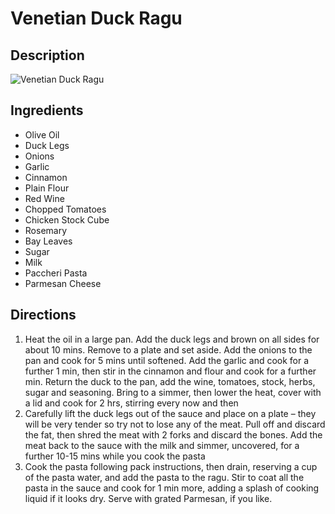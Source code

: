 # Venetian Duck Ragu

## Description
![Venetian Duck Ragu](https://www.themealdb.com/images/media/meals/qvrwpt1511181864.jpg "Venetian Duck Ragu")

## Ingredients
- Olive Oil
- Duck Legs
- Onions
- Garlic
- Cinnamon
- Plain Flour
- Red Wine
- Chopped Tomatoes
- Chicken Stock Cube
- Rosemary
- Bay Leaves
- Sugar
- Milk
- Paccheri Pasta
- Parmesan Cheese

## Directions
1. Heat the oil in a large pan. Add the duck legs and brown on all sides for about 10 mins. Remove to a plate and set aside. Add the onions to the pan and cook for 5 mins until softened. Add the garlic and cook for a further 1 min, then stir in the cinnamon and flour and cook for a further min. Return the duck to the pan, add the wine, tomatoes, stock, herbs, sugar and seasoning. Bring to a simmer, then lower the heat, cover with a lid and cook for 2 hrs, stirring every now and then
2. Carefully lift the duck legs out of the sauce and place on a plate – they will be very tender so try not to lose any of the meat. Pull off and discard the fat, then shred the meat with 2 forks and discard the bones. Add the meat back to the sauce with the milk and simmer, uncovered, for a further 10-15 mins while you cook the pasta
3. Cook the pasta following pack instructions, then drain, reserving a cup of the pasta water, and add the pasta to the ragu. Stir to coat all the pasta in the sauce and cook for 1 min more, adding a splash of cooking liquid if it looks dry. Serve with grated Parmesan, if you like.
